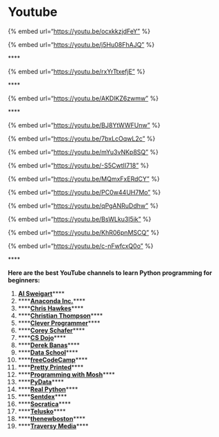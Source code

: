 # Youtube

{% embed url=“https://youtu.be/ocxkkzjdFeY” %}

{% embed url=“https://youtu.be/j5Hu08FhAJQ” %}

\*\*\*\*

{% embed url=“https://youtu.be/rxYrTtxefjE” %}

\*\*\*\*

{% embed url=“https://youtu.be/AKDlKZ6zwmw” %}

\*\*\*\*

{% embed url=“https://youtu.be/BJ8YtWWFUnw” %}

{% embed url=“https://youtu.be/7bxLcOqwL2c” %}

{% embed url=“https://youtu.be/mYu3vNKp8SQ” %}

{% embed url=“https://youtu.be/-S5CwtII718” %}

{% embed url=“https://youtu.be/MQmxFxERdCY” %}

{% embed url=“https://youtu.be/PC0w44UH7Mo” %}

{% embed url=“https://youtu.be/qPgANRuDdhw” %}

{% embed url=“https://youtu.be/BsWLku3l5ik” %}

{% embed url=“https://youtu.be/KhR06pnMSCQ” %}

{% embed url=“https://youtu.be/c-nFwfcxQ0o” %}

\*\*\*\*

**Here are the best YouTube channels to learn Python programming for beginners:**

1.  [**Al Sweigart**](https://mikkegoes.com/youtube-channels-learn-python/#al-sweigart)\*\*\*\*
2.  \*\*\*\*[**Anaconda Inc.**](https://mikkegoes.com/youtube-channels-learn-python/#anaconda)\*\*\*\*
3.  \*\*\*\*[**Chris Hawkes**](https://mikkegoes.com/youtube-channels-learn-python/#chris-hawkes)\*\*\*\*
4.  \*\*\*\*[**Christian Thompson**](https://mikkegoes.com/youtube-channels-learn-python/#christian-thompson)\*\*\*\*
5.  \*\*\*\*[**Clever Programmer**](https://mikkegoes.com/youtube-channels-learn-python/#clever-programmer)\*\*\*\*
6.  \*\*\*\*[**Corey Schafer**](https://mikkegoes.com/youtube-channels-learn-python/#corey-schafer)\*\*\*\*
7.  \*\*\*\*[**CS Dojo**](https://mikkegoes.com/youtube-channels-learn-python/#cs-dojo)\*\*\*\*
8.  \*\*\*\*[**Derek Banas**](https://mikkegoes.com/youtube-channels-learn-python/#derek-banas)\*\*\*\*
9.  \*\*\*\*[**Data School**](https://mikkegoes.com/youtube-channels-learn-python/#data-school)\*\*\*\*
10. \*\*\*\*[**freeCodeCamp**](https://mikkegoes.com/youtube-channels-learn-python/#freecodecamp)\*\*\*\*
11. \*\*\*\*[**Pretty Printed**](https://mikkegoes.com/youtube-channels-learn-python/#pretty-printed)\*\*\*\*
12. \*\*\*\*[**Programming with Mosh**](https://mikkegoes.com/youtube-channels-learn-python/#programming-with-mosh)\*\*\*\*
13. \*\*\*\*[**PyData**](https://mikkegoes.com/youtube-channels-learn-python/#pydata)\*\*\*\*
14. \*\*\*\*[**Real Python**](https://mikkegoes.com/youtube-channels-learn-python/#real-python)\*\*\*\*
15. \*\*\*\*[**Sentdex**](https://mikkegoes.com/youtube-channels-learn-python/#sentdex)\*\*\*\*
16. \*\*\*\*[**Socratica**](https://mikkegoes.com/youtube-channels-learn-python/#socratica)\*\*\*\*
17. \*\*\*\*[**Telusko**](https://mikkegoes.com/youtube-channels-learn-python/#telusko)\*\*\*\*
18. \*\*\*\*[**thenewboston**](https://mikkegoes.com/youtube-channels-learn-python/#thenewboston)\*\*\*\*
19. \*\*\*\*[**Traversy Media**](https://mikkegoes.com/youtube-channels-learn-python/#traversy-media)\*\*\*\*
